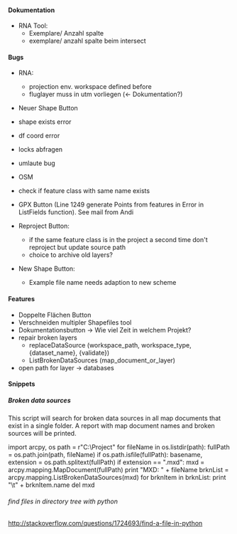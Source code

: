 #### Dokumentation
 - RNA Tool:
    - Exemplare/ Anzahl spalte
    - exemplare/ anzahl spalte beim intersect
    
    
#### Bugs
 - RNA:
    - projection env. workspace defined before
    - fluglayer muss in utm vorliegen (<- Dokumentation?)
    
 - Neuer Shape Button
  - shape exists error
  - df coord error
  
 - locks abfragen
  - umlaute bug
  
  - OSM
   - check if feature class with same name exists

 - GPX Button (Line 1249 generate Points from features in Error in ListFields function). See mail from Andi
 
 - Reproject Button:
    - if the same feature class is in the project a second time don't reproject but update source path
    - choice to archive old layers?
    
 - New Shape Button:
    - Example file name needs adaption to new scheme


#### Features
  - Doppelte Flächen Button
  - Verschneiden multipler Shapefiles tool
  - Dokumentationsbutton -> Wie viel Zeit in welchem Projekt?
  - repair broken layers
    - replaceDataSource (workspace_path, workspace_type, {dataset_name}, {validate})
    - ListBrokenDataSources (map_document_or_layer)
  - open path for layer -> databases
    
    
     
#### Snippets
##### Broken data sources

This script will search for broken data sources in all map documents that exist in a single folder. A report with map document names and broken sources will be printed.

import arcpy, os
path = r"C:\Project"
for fileName in os.listdir(path):
    fullPath = os.path.join(path, fileName)
    if os.path.isfile(fullPath):
        basename, extension = os.path.splitext(fullPath)
        if extension == ".mxd":
            mxd = arcpy.mapping.MapDocument(fullPath)
            print "MXD: " + fileName
            brknList = arcpy.mapping.ListBrokenDataSources(mxd)
            for brknItem in brknList:
                print "\t" + brknItem.name
del mxd

###### find files in directory tree with python
http://stackoverflow.com/questions/1724693/find-a-file-in-python